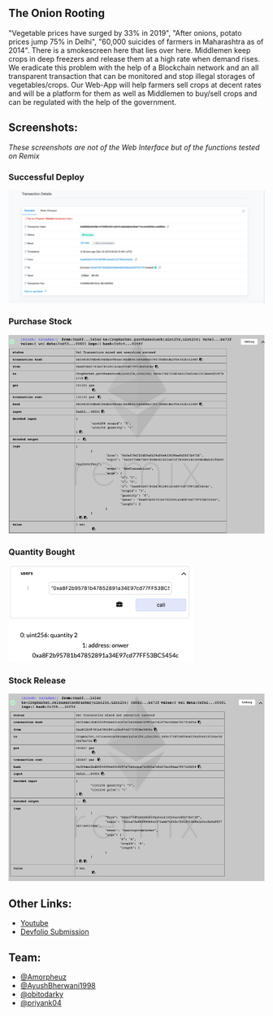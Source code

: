 ## The Onion Rooting

"Vegetable prices have surged by 33% in 2019", "After onions, potato prices jump 75% in Delhi", "60,000 suicides of farmers in Maharashtra as of 2014". There is a smokescreen here that lies over here. Middlemen keep crops in deep freezers and release them at a high rate when demand rises. We eradicate this problem with the help of a Blockchain network and an all transparent transaction that can be monitored and stop illegal storages of vegetables/crops. Our Web-App will help farmers sell crops at decent rates and will be a platform for them as well as Middlemen to buy/sell crops and can be regulated with the help of the government.

## Screenshots: 
*These screenshots are not of the Web Interface but of the functions tested on Remix* 

### Successful Deploy
![deploy success](https://raw.githubusercontent.com/Amorpheuz/mozfam-app/master/deployment_success.png)
### Purchase Stock
![purchase stock](https://raw.githubusercontent.com/Amorpheuz/mozfam-app/master/purchaseStock%20success.png)
### Quantity Bought
![Quantity Bought](https://raw.githubusercontent.com/Amorpheuz/mozfam-app/master/quantity_bought.png)
### Stock Release
![Stock Release](https://raw.githubusercontent.com/Amorpheuz/mozfam-app/master/releaseStock_success.png)

## Other Links:
- [Youtube](https://www.youtube.com/watch?v=LaepFJ_s-4w&feature=emb_title)
- [Devfolio Submission](https://devfolio.co/submissions/the-onion-rooting)

## Team: 
- [@Amorpheuz](https://github.com/Amorpheuz)
- [@AyushBherwani1998](https://github.com/AyushBherwani1998) 
- [@obitodarky](https://github.com/obitodarky)
- [@priyank04](https://github.com/priyank04)
